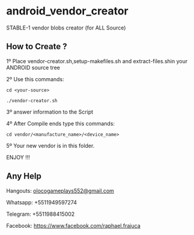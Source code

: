 # android_vendor_creator
STABLE-1 vendor blobs creator (for ALL Source)

## How to Create ?

1º Place vendor-creator.sh,setup-makefiles.sh and extract-files.shin your ANDROID source tree

2º Use this commands:

`cd <your-source>`

`./vendor-creator.sh`

3º answer information to the Script

4º After Compile ends type this commands:

`cd vendor/<manufacture_name>/<device_name>`

5º Your new vendor is in this folder.

ENJOY !!!

## Any Help
Hangouts: olocogameplays552@gmail.com

Whatsapp: +5511949597274

Telegram: +5511988415002

Facebook: https://www.facebook.com/raphael.frajuca

